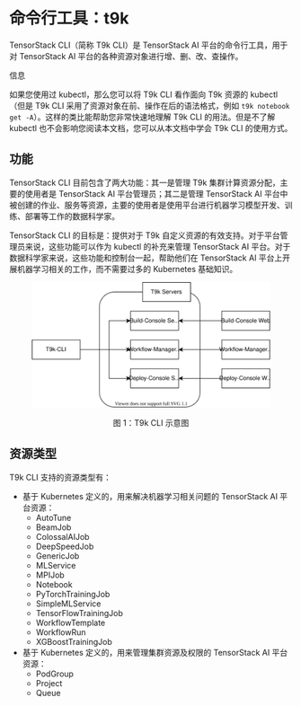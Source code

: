 # 命令行工具：t9k

TensorStack CLI（简称 T9k CLI）是 TensorStack AI 平台的命令行工具，用于对 TensorStack AI 平台的各种资源对象进行增、删、改、查操作。

<aside class="note info">
<div class="title">信息</div>

如果您使用过 kubectl，那么您可以将 T9k CLI 看作面向 T9k 资源的 kubectl（但是 T9k CLI 采用了资源对象在前、操作在后的语法格式，例如 `t9k notebook get -A`）。这样的类比能帮助您非常快速地理解 T9k CLI 的用法。但是不了解 kubectl 也不会影响您阅读本文档，您可以从本文档中学会 T9k CLI 的使用方式。

</aside>

## 功能

TensorStack CLI 目前包含了两大功能：其一是管理 T9k 集群计算资源分配，主要的使用者是 TensorStack AI 平台管理员；其二是管理 TensorStack AI 平台中被创建的作业、服务等资源，主要的使用者是使用平台进行机器学习模型开发、训练、部署等工作的数据科学家。

TensorStack CLI 的目标是：提供对于 T9k 自定义资源的有效支持。对于平台管理员来说，这些功能可以作为 kubectl 的补充来管理 TensorStack AI 平台。对于数据科学家来说，这些功能和控制台一起，帮助他们在 TensorStack AI 平台上开展机器学习相关的工作，而不需要过多的 Kubernetes 基础知识。

<figure>
  <img alt="architecture" src="../../assets/tools/tensorstack-cli/architecture.drawio.svg"/>
</figure>

<center>图 1：T9k CLI 示意图</center>

## 资源类型

T9k CLI 支持的资源类型有：

* 基于 Kubernetes 定义的，用来解决机器学习相关问题的 TensorStack AI 平台资源：
  * AutoTune
  * BeamJob
  * ColossalAIJob
  * DeepSpeedJob
  * GenericJob
  * MLService
  * MPIJob
  * Notebook
  * PyTorchTrainingJob
  * SimpleMLService
  * TensorFlowTrainingJob
  * WorkflowTemplate
  * WorkflowRun
  * XGBoostTrainingJob
* 基于 Kubernetes 定义的，用来管理集群资源及权限的 TensorStack AI 平台资源：
  * PodGroup
  * Project
  * Queue
